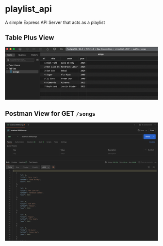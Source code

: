 # playlist_api
A simple Express API Server that acts as a playlist

## Table Plus View
![table plus view](./media/tableplus_view.png)

## Postman View for GET `/songs`
![postman view](./media/postman_view.png)